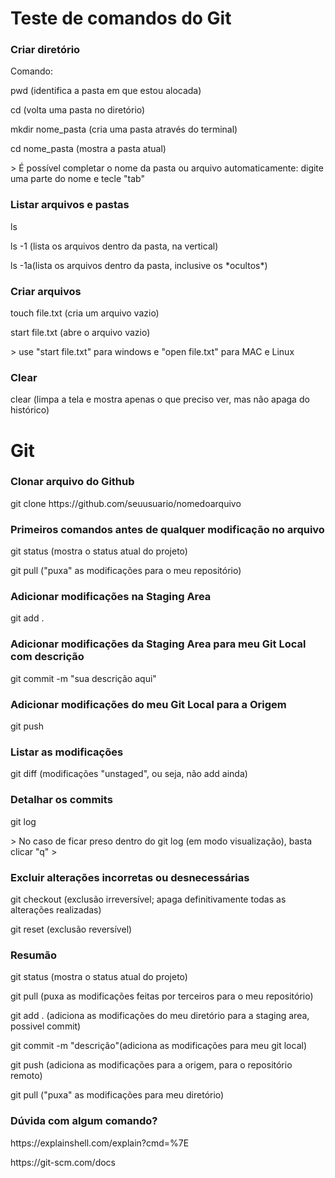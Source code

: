 # Teste de comandos do Git
### Criar diretório
<p>Comando:</p>
<p>pwd (identifica a pasta em que estou alocada) </p>
<p>cd (volta uma pasta no diretório)</p>
<p>mkdir nome_pasta (cria uma pasta através do terminal)</p>
<p>cd nome_pasta (mostra a pasta atual)</p>
> É possível completar o nome da pasta ou arquivo automaticamente: digite uma parte do nome e tecle "tab"

### Listar arquivos e pastas
<p>ls</p>
<p>ls -1 (lista os arquivos dentro da pasta, na vertical)</p>
<p>ls -1a(lista os arquivos dentro da pasta, inclusive os *ocultos*)</p>

### Criar arquivos
<p>touch file.txt (cria um arquivo vazio)</p>
<p>start file.txt (abre o arquivo vazio)</p>
> use "start file.txt" para windows e "open file.txt" para MAC e Linux

### Clear
<p>clear (limpa a tela e mostra apenas o que preciso ver, mas não apaga do histórico)</p>


# Git
### Clonar arquivo do Github
<p>git clone https://github.com/seuusuario/nomedoarquivo</p>

### Primeiros comandos antes de qualquer modificação no arquivo
<p> git status (mostra o status atual do projeto)</p>
<p> git pull ("puxa" as modificações para o meu repositório) </p>

### Adicionar modificações na Staging Area
<p> git add . </p>

### Adicionar modificações da Staging Area para meu Git Local com descrição
<p> git commit -m "sua descrição aqui" </p>

### Adicionar modificações do meu Git Local para a Origem
<p> git push </p>

### Listar as modificações
<p> git diff (modificações "unstaged", ou seja, não add ainda) <p>

### Detalhar os commits
<p>git log </p>
> No caso de ficar preso dentro do git log (em modo visualização), basta clicar "q" >

### Excluir alterações incorretas ou desnecessárias
<p>git checkout (exclusão irreversível; apaga definitivamente todas as alterações realizadas)</p>
<p>git reset (exclusão reversível)</p>

### Resumão
<p>git status (mostra o status atual do projeto)</p>
<p>git pull (puxa as modificações feitas por terceiros para o meu repositório)</p>
<p>git add . (adiciona as modificações do meu diretório para a staging area, possivel commit)</p>
<p>git commit -m "descrição"(adiciona as modificações para meu git local)</p>
<p>git push (adiciona as modificações para a origem, para o repositório remoto)</p>
<p>git pull ("puxa" as modificações para meu diretório)</p>

### Dúvida com algum comando?
<p>https://explainshell.com/explain?cmd=%7E</p>
<p>https://git-scm.com/docs</p>




